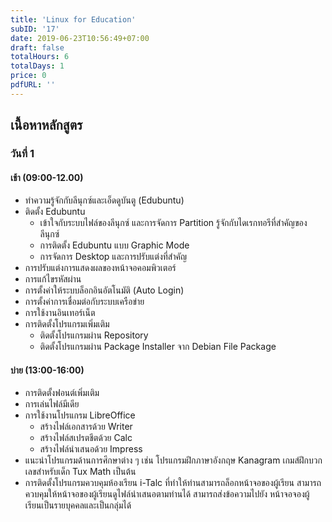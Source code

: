 ```yaml
---
title: 'Linux for Education'
subID: '17'
date: 2019-06-23T10:56:49+07:00
draft: false
totalHours: 6
totalDays: 1
price: 0
pdfURL: ''
---
```


## เนื้อหาหลักสูตร

### วันที่ 1

#### เช้า (09:00-12.00)

- ทำความรู้จักกับลีนุกซ์และเอ็ดดูบันตู (Edubuntu)
- ติดตั้ง Edubuntu
  - เข้าใจกับระบบไฟล์ของลีนุกซ์ และการจัดการ Partition
    รู้จักกับไดเรกทอรีที่สำคัญของลีนุกซ์
  - การติดตั้ง Edubuntu แบบ Graphic Mode
  - การจัดการ Desktop และการปรับแต่งที่สำคัญ
- การปรับแต่งการแสดงผลของหน้าจอคอมพิวเตอร์
- การแก้ไขรหัสผ่าน
- การตั้งค่าให้ระบบล็อกอินอัตโนมัติ (Auto Login)
- การตั้งค่าการเชื่อมต่อกับระบบเครือข่าย
- การใช้งานอินเทอร์เน็ต
- การติดตั้งโปรแกรมเพิ่มเติม
  - ติดตั้งโปรแกรมผ่าน Repository
  - ติดตั้งโปรแกรมผ่าน Package Installer จาก Debian File Package

#### บ่าย (13:00-16:00)

- การติดตั้งฟอนต์เพิ่มเติม
- การเล่นไฟล์มีเดีย
- การใช้งานโปรแกรม LibreOffice
  - สร้างไฟล์เอกสารด้วย Writer
  - สร้างไฟล์สเปรตชีตด้วย Calc
  - สร้างไฟล์นำเสนอด้วย Impress
- แนะนำโปรแกรมด้านการศึกษาต่าง ๆ เช่น โปรแกรมฝึกภาษาอังกฤษ Kanagram เกมส์ฝึกบวกเลขสำหรับเด็ก Tux Math เป็นต้น
- การติดตั้งโปรแกรมควบคุมห้องเรียน i-Talc ที่ทำให้ท่านสามารถล็อกหน้าจอของผู้เรียน สามารถควบคุมให้หน้าจอของผู้เรียนดูไฟล์นำเสนอตามท่านได้ สามารถส่งข้อความไปยัง หน้าจอจองผู้เรียนเป็นรายบุคคลและเป็นกลุ่มได้
